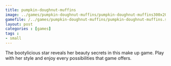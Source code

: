 ```yaml
---
title: pumpkin-doughnut-muffins
image: ../games/pumpkin-doughnut-muffins/pumpkin-doughnut-muffins300x200.jpg
gamefile: /../games/pumpkin-doughnut-muffins/pumpkin-doughnut-muffins.swf
layout: post
categories : [games]
tags : 
- small
---
```


 The bootylicious star reveals her beauty secrets in this make up game. Play with her style and enjoy every possibilities that game offers.
